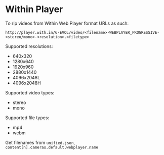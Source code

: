 # Within Player

To rip videos from Within Web Player format URLs as such:

```
http://player.with.in/6-EVOL/video/<filename>-WEBPLAYER_PROGRESSIVE-<stereo/mono>-<resolution>.<filetype>
```

Supported resolutions:

- 640x320
- 1280x640
- 1920x960
- 2880x1440
- 4096x2048L
- 4096x2048H

Supported video types:

- stereo
- mono


Supported file types:

- mp4
- webm


Get filenames from `unified.json`, `content[n].cameras.default.webplayer.name`
